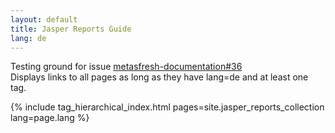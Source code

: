 ```yaml
---
layout: default
title: Jasper Reports Guide
lang: de
---
```


Testing ground for issue <a href="https://github.com/metasfresh/metasfresh-documentation/issues/36">metasfresh-documentation#36</a><br>
Displays links to all pages as long as they have lang=de and at least one tag.

{% include tag_hierarchical_index.html pages=site.jasper_reports_collection lang=page.lang %}
